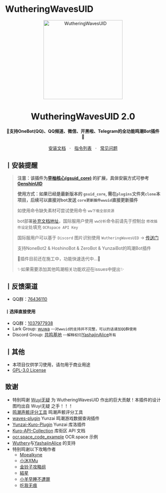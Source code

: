 # WutheringWavesUID

<p align="center">
  <a href="https://github.com/tyql688/WutheringWavesUID"><img src="https://s2.loli.net/2024/10/08/ku3pLJBPoGjfQWq.png" width="256" height="256" alt="WutheringWavesUID"></a>
<h1 align = "center">WutheringWavesUID 2.0</h1>
<h4 align = "center">🚧支持OneBot(QQ)、QQ频道、微信、开黑啦、Telegram的全功能鸣潮Bot插件🚧</h4>
<div align = "center">
        <a href="https://docs.sayu-bot.com/" target="_blank">安装文档</a>   ·  
        <a href="https://docs.sayu-bot.com/PluginsHelp/WutheringWavesUID.html" target="_blank">指令列表</a>   ·  
        <a href="https://docs.sayu-bot.com/常见问题/">常见问题</a>
</div>

## 丨安装提醒

> **注意：该插件为[早柚核心(gsuid_core)](https://github.com/Genshin-bots/gsuid_core)
> 的扩展，具体安装方式可参考[GenshinUID](https://github.com/KimigaiiWuyi/GenshinUID)**
>
> **使用方式：如果已经是最新版本的 `gsuid_core`, 需在`plugins`文件夹`clone`本项目，后续可以直接对bot发送 `core更新插件wwuid`直接更新插件**
>
> 如使用命令缺失素材可尝试使用命令 `ww下载全部资源`
>
> bot部署[补充文档地址](https://wiki.wavesuid.top/)，国际服用户使用 `ww分析`命令前请先于控制台 `修改插件设定`处填充 `OCRspace API Key`
>
> 国际服用户可以基于 `Discord` 图片识别使用 `WutheringWavesUID` -> [传送门](https://github.com/moonshadow1976/WutheringWavesUID)
>
> 支持NoneBot2 & HoshinoBot & ZeroBot & YunzaiBot的鸣潮Bot插件
>
> 🚧插件目前还在施工中，功能快速迭代中...🚧
>
> ✨如果需要添加其他鸣潮相关功能欢迎在issues中提出✨

## 丨反馈渠道

- QQ群：[76436110](http://qm.qq.com/cgi-bin/qm/qr?_wv=1027&k=hmB3ejtTx6cIDHegsLM91jd1Rn97eGAe&authKey=HqcnRdI0S98dUBcpHxwjWv72LYpUYE%2BSXVOEjiuBrAZbepCHPzP86szZFhxeiQkG&noverify=0&group_code=76436110)

#### 丨选择直接使用

- QQ群：[1037977938](https://qm.qq.com/cgi-bin/qm/qr?authKey=slEX2BdUTZLlDcIxQ6X%2FfK20955frbHuysDHtZpRzaiOyKg6i4BlimWCyNFMYOpC&k=LoFWlKzrv-nrd1dfBPfjo2GZ256octsB&noverify=0&group_code=1037977938)
- Lark Group: [wuwa](https://applink.larksuite.com/client/chat/chatter/add_by_link?link_token=00bld93f-427b-45c8-b104-c6be61ougc7m) --`对wwuid的支持并不完整，可以的话请加QQ群使用`
- Discord Group: [共鸣基地](https://discord.gg/bp9ygDCBS7) --`解释权归`[YashajinAlice](https://github.com/YashajinAlice)`所有`

## 丨其他

+ 本项目仅供学习使用，请勿用于商业用途
+ [GPL-3.0 License](https://github.com/tyql688/WutheringWavesUID/blob/master/LICENSE)

## 致谢

- 特别鸣谢 [Wuyi无疑](https://github.com/KimigaiiWuyi) 为 WutheringWavesUID 作出的巨大贡献！本插件的设计图均出自 Wuyi无疑
  之手！！！
- [鸣潮声骸评分工具](http://asfaz.cn/mingchao/rule.html) 鸣潮声骸评分工具
- [waves-plugin](https://github.com/erzaozi/waves-plugin) Yunzai 鸣潮游戏数据查询插件
- [Yunzai-Kuro-Plugin](https://github.com/TomyJan/Yunzai-Kuro-Plugin) Yunzai 库洛插件
- [Kuro-API-Collection](https://github.com/TomyJan/Kuro-API-Collection) 库街区 API 文档
- [ocr.space_code_example](https://github.com/Zaargh/ocr.space_code_example) OCR.space 示例
- [Wuthery](https://wuthery.com/)与[YashajinAlice](https://github.com/YashajinAlice) 的支持
- 特别鸣谢以下攻略作者
  - [Moealkyne](https://www.taptap.cn/user/533395803)
  - [小沐XMu](https://www.kurobbs.com/person-center?id=10450567)
  - [金铃子攻略组](https://space.bilibili.com/487275027)
  - [結星](https://www.kurobbs.com/person-center?id=10015697)
  - [小羊早睡不遭罪](https://space.bilibili.com/37331716)
  - [吃我无痕](https://space.bilibili.com/347744)
